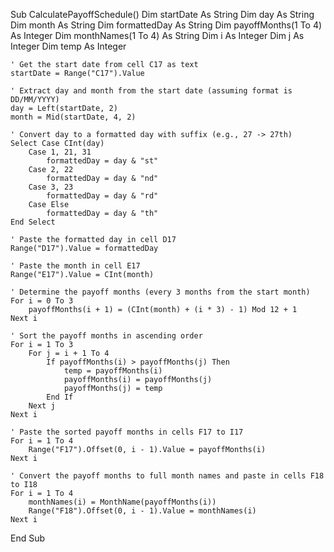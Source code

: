 Sub CalculatePayoffSchedule()
    Dim startDate As String
    Dim day As String
    Dim month As String
    Dim formattedDay As String
    Dim payoffMonths(1 To 4) As Integer
    Dim monthNames(1 To 4) As String
    Dim i As Integer
    Dim j As Integer
    Dim temp As Integer
    
    ' Get the start date from cell C17 as text
    startDate = Range("C17").Value
    
    ' Extract day and month from the start date (assuming format is DD/MM/YYYY)
    day = Left(startDate, 2)
    month = Mid(startDate, 4, 2)
    
    ' Convert day to a formatted day with suffix (e.g., 27 -> 27th)
    Select Case CInt(day)
        Case 1, 21, 31
            formattedDay = day & "st"
        Case 2, 22
            formattedDay = day & "nd"
        Case 3, 23
            formattedDay = day & "rd"
        Case Else
            formattedDay = day & "th"
    End Select
    
    ' Paste the formatted day in cell D17
    Range("D17").Value = formattedDay
    
    ' Paste the month in cell E17
    Range("E17").Value = CInt(month)
    
    ' Determine the payoff months (every 3 months from the start month)
    For i = 0 To 3
        payoffMonths(i + 1) = (CInt(month) + (i * 3) - 1) Mod 12 + 1
    Next i
    
    ' Sort the payoff months in ascending order
    For i = 1 To 3
        For j = i + 1 To 4
            If payoffMonths(i) > payoffMonths(j) Then
                temp = payoffMonths(i)
                payoffMonths(i) = payoffMonths(j)
                payoffMonths(j) = temp
            End If
        Next j
    Next i
    
    ' Paste the sorted payoff months in cells F17 to I17
    For i = 1 To 4
        Range("F17").Offset(0, i - 1).Value = payoffMonths(i)
    Next i
    
    ' Convert the payoff months to full month names and paste in cells F18 to I18
    For i = 1 To 4
        monthNames(i) = MonthName(payoffMonths(i))
        Range("F18").Offset(0, i - 1).Value = monthNames(i)
    Next i
End Sub

